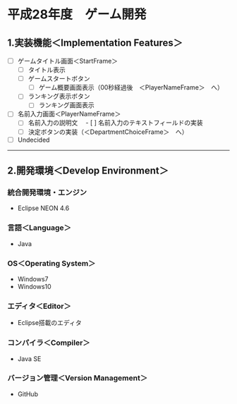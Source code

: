 # 平成28年度　ゲーム開発

## 1.実装機能＜Implementation Features＞
- [ ] ゲームタイトル画面＜StartFrame＞
  - [ ] タイトル表示
  - [ ] ゲームスタートボタン
    - [ ] ゲーム概要画面表示（00秒経過後　＜PlayerNameFrame＞　へ）
  - [ ] ランキング表示ボタン
    - [ ] ランキング画面表示
- [ ] 名前入力画面＜PlayerNameFrame＞
  - [ ] 名前入力の説明文
　- [ ] 名前入力のテキストフィールドの実装
  - [ ] 決定ボタンの実装（＜DepartmentChoiceFrame＞　へ）
- [ ] Undecided

***

## 2.開発環境＜Develop Environment＞
### 統合開発環境・エンジン
+ Eclipse NEON 4.6

### 言語＜Language＞
+ Java

### OS＜Operating System＞
+ Windows7
+ Windows10

### エディタ＜Editor＞
+ Eclipse搭載のエディタ

### コンパイラ＜Compiler＞
+ Java SE

### バージョン管理＜Version Management＞
+ GitHub
